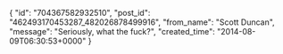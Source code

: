  {
   "id": "704367582932510",
   "post_id": "462493170453287_482026878499916",
   "from_name": "Scott Duncan",
   "message": "Seriously, what the fuck?",
   "created_time": "2014-08-09T06:30:53+0000"
 }
